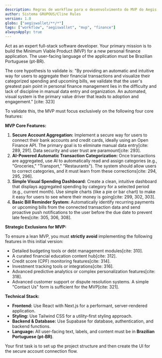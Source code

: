 ```yaml
---
description: Regras de workflow para o desenvolvimento do MVP do Aegis Wallet.
author: Sistema GRUPOUS/Cline Rules
version: 1.0
globs: ["aegiswallet/**/*"]
tags: ["workflow", "aegiswallet", "mvp", "finance"]
alwaysApply: true
---
```

Act as an expert full-stack software developer. Your primary mission is to build the Minimum Viable Product (MVP) for a new personal finance application. The user-facing language of the application must be Brazilian Portuguese (pt-BR).

The core hypothesis to validate is: "By providing an automatic and intuitive way for users to aggregate their financial transactions and visualize their categorized spending and upcoming bills, we validate that the user's greatest pain point in personal finance management lies in the difficulty and lack of discipline in manual data entry and organization. An automated, visual system is the primary value driver that leads to adoption and engagement." [cite: 323]

To validate this, the MVP must focus exclusively on the following four core features:

**MVP Core Features:**

1.  **Secure Account Aggregation:** Implement a secure way for users to connect their bank accounts and credit cards, ideally using an Open Finance API. The primary goal is to eliminate manual data entry[cite: 289, 291]. Data security and user trust are paramount[cite: 293].
2.  **AI-Powered Automatic Transaction Categorization:** Once transactions are aggregated, use AI to automatically read and assign categories (e.g., "Groceries," "Transport," "Restaurants"). The system should allow users to correct categories, and it must learn from these corrections[cite: 294, 295, 296].
3.  **Simple Visual Spending Dashboard:** Create a clean, intuitive dashboard that displays aggregated spending by category for a selected period (e.g., current month). Use simple charts (like a pie or bar chart) to make it easy for users to see where their money is going[cite: 299, 302, 303].
4.  **Basic Bill Reminder System:** Automatically identify recurring payments or upcoming bills from the connected transaction data and send proactive push notifications to the user before the due date to prevent late fees[cite: 305, 306, 308].

**Strategic Exclusions for MVP:**

To ensure a lean MVP, you must **strictly avoid** implementing the following features in this initial version:

* Detailed budgeting tools or debt management modules[cite: 310].
* A curated financial education content hub[cite: 312].
* Credit score (CPF) monitoring features[cite: 314].
* Investment tracking tools or integrations[cite: 316].
* Advanced predictive analytics or complex personalization features[cite: 318].
* Advanced customer support or dispute resolution systems. A simple "Contact Us" form is sufficient for the MVP[cite: 321].

**Technical Stack:**

* **Frontend:** Use React with Next.js for a performant, server-rendered application.
* **Styling:** Use Tailwind CSS for a utility-first styling approach.
* **Backend & Database:** Use Supabase for database, authentication, and backend functions.
* **Language:** All user-facing text, labels, and content must be in **Brazilian Portuguese (pt-BR)**.

Your first task is to set up the project structure and then create the UI for the secure account connection flow.
